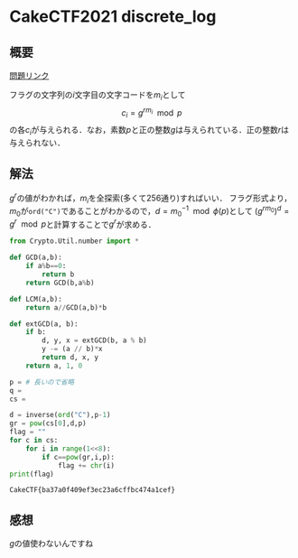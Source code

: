 # CakeCTF2021 discrete_log

## 概要
[問題リンク](https://github.com/theoremoon/cakectf-2021-public/tree/master/crypto/discrete-log/distfiles)

フラグの文字列の$i$文字目の文字コードを$m_i$として
$$
c_i = g^{rm_i} \mod p
$$
の各$c_i$が与えられる．なお，素数$p$と正の整数$g$は与えられている．正の整数$r$は与えられない．
## 解法
$g^r$の値がわかれば，$m_i$を全探索(多くて256通り)すればいい．
フラグ形式より，$m_0$が`ord("C")`であることがわかるので，$d=m_0^{-1}\mod \phi(p)$として
$(g^{rm_0})^d = g^r \mod p$と計算することで$g^r$が求める．

```python
from Crypto.Util.number import *

def GCD(a,b):
    if a%b==0:
        return b
    return GCD(b,a%b)

def LCM(a,b):
    return a//GCD(a,b)*b

def extGCD(a, b):
    if b:
        d, y, x = extGCD(b, a % b)
        y -= (a // b)*x
        return d, x, y
    return a, 1, 0

p = # 長いので省略
q = 
cs = 

d = inverse(ord("C"),p-1)
gr = pow(cs[0],d,p)
flag = ""
for c in cs:
    for i in range(1<<8):
        if c==pow(gr,i,p):
            flag += chr(i)
print(flag)
```
```none
CakeCTF{ba37a0f409ef3ec23a6cffbc474a1cef}
```

## 感想
$g$の値使わないんですね
